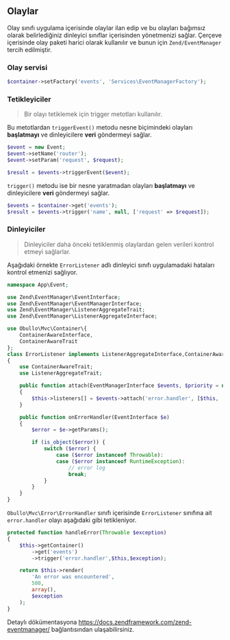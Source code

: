 
## Olaylar

Olay sınıfı uygulama içerisinde olaylar ilan edip ve bu olayları bağımsız olarak belirlediğiniz dinleyici sınıflar içerisinden yönetmenizi sağlar. Çerçeve içerisinde olay paketi harici olarak kullanılır ve bunun için `Zend/EventManager` tercih edilmiştir.

### Olay servisi

```php
$container->setFactory('events', 'Services\EventManagerFactory');
```

### Tetikleyiciler

> Bir olayı tetiklemek için trigger metotları kullanılır.

Bu metotlardan `triggerEvent()` metodu nesne biçimindeki olayları <b>başlatmayı</b> ve dinleyicilere <b>veri</b> göndermeyi sağlar.

```php
$event = new Event;
$event->setName('router');
$event->setParam('request', $request);

$result = $events->triggerEvent($event);
```

`trigger()` metodu ise bir nesne yaratmadan olayları <b>başlatmayı</b> ve dinleyicilere <b>veri</b> göndermeyi sağlar.

```php
$events = $container->get('events');
$result = $events->trigger('name', null, ['request' => $request]);
```

### Dinleyiciler

> Dinleyiciler daha önceki tetiklenmiş olaylardan gelen verileri kontrol etmeyi sağlarlar.

Aşağıdaki örnekte `ErrorListener` adlı dinleyici sınıfı uygulamadaki hataları kontrol etmenizi sağlıyor.

```php
namespace App\Event;

use Zend\EventManager\EventInterface;
use Zend\EventManager\EventManagerInterface;
use Zend\EventManager\ListenerAggregateTrait;
use Zend\EventManager\ListenerAggregateInterface;

use Obullo\Mvc\Container\{
    ContainerAwareInterface,
    ContainerAwareTrait
};
class ErrorListener implements ListenerAggregateInterface,ContainerAwareInterface
{
    use ContainerAwareTrait;
    use ListenerAggregateTrait;

    public function attach(EventManagerInterface $events, $priority = null)
    {
        $this->listeners[] = $events->attach('error.handler', [$this, 'onErrorHandler']);
    }

    public function onErrorHandler(EventInterface $e)
    {
        $error = $e->getParams();

        if (is_object($error)) {
            switch ($error) {
                case ($error instanceof Throwable):
                case ($error instanceof RuntimeException):
                    // error log
                    break;
            }
        }
    }
}
```

`Obullo\Mvc\Error\ErrorHandler` sınıfı içerisinde `ErrorListener` sınıfına ait `error.handler` olayı aşağıdaki gibi tetikleniyor.

```php
protected function handleError(Throwable $exception)
{        
    $this->getContainer()
        ->get('events')
        ->trigger('error.handler',$this,$exception);

    return $this->render(
        'An error was encountered',
        500,
        array(),
        $exception
    );           
}
```

Detaylı dökümentasyona <a href="https://docs.zendframework.com/zend-eventmanager/">https://docs.zendframework.com/zend-eventmanager/</a> bağlantısından ulaşabilirsiniz.